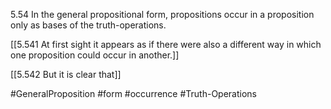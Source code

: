 5.54 In the general propositional form, propositions occur in a proposition only as bases of the truth-operations.

[[5.541 At first sight it appears as if there were also a different way in which one proposition could occur in another.]]

[[5.542 But it is clear that]]

#GeneralProposition #form #occurrence #Truth-Operations 